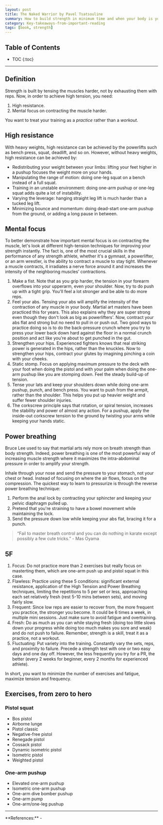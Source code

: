 ```yaml
---
layout: post
title: The Naked Warrior by Pavel Tsatsouline
summary: How to build strength in minimum time and when your body is your only tool.
category: Key-takeaways-from-important-reading
tags: [book, strength]
---
```


<h2> Table of Contents </h2>

* TOC
{:toc}

<hr>

## Definition

Strength is built by tensing the muscles harder, not by exhausting them with reps. Now, in order to achieve high tension, you need:
1. High resistance.
2. Mental focus on contracting the muscle harder.

You want to treat your training as a *practice* rather than a *workout*. 

## High resistance

With heavy weights, high resistance can be achieved by the powerlifts such as bench press, squat, deadlift, and so on. However, without heavy weights, high resistance can be achieved by:
- Redistributing your weight between your limbs: lifting your feet higher in a pushup focuses the weight more on your hands.
- Manipulating the range of motion: doing one-leg squat on a bench instead of a full squat.
- Training in an unstable environment: doing one-arm pushup or one-leg squat adds quite a lot of instability.
- Varying the leverage: hanging straight leg lift is much harder than a tucked leg lift.
- Minimizing bounce and momentum: doing dead-start one-arm pushup from the ground, or adding a long pause in between.

## Mental focus

To better demonstrate how important mental focus is on contracting the muscle, let's look at different high-tension techniques for improving your strength instantly. The fact is, one of the most crucial skills in the performance of any strength athlete, whether it's a gymnast, a powerlifter, or an arm wrestler, is the ability to contract a muscle to stay tight. Whenever a muscle contracts, it irradiates a nerve force around it and increases the intensity of the neighboring muscles’ contractions. 
1. Make a fist. Note that as you grip harder, the tension in your forearm overflows into your upperarm, even your shoulder. Now, try to do push up with a tight grip. You'll feel a lot stronger and be able to do more reps.
2. Feel your abs. Tensing your abs will amplify the intensity of the contraction of any muscle in your body. Martial art masters have been practiced this for years. This also explains why they are super strong even though they don't look as big as powerlifters'. Now, contract your abs flat and strong but no need to pull in or push out. Two good ways to practice doing so is to do the back-pressure crunch where you try to press your lower back down hard against the floor in a normal crunch position and act like you're about to get punched in the gut.
3. Strengthen your hips. Experienced fighters knows that real striking power is generated in the hips, rather than the knuckles. Now to strengthen your hips, contract your glutes by imagining pinching a coin with your cheeks.
4. Static stomp. Focus on applying maximum pressure to the deck with your foot when doing the pistol and with your palm when doing the one-arm pushup like you are stomping down. Feel the steady build-up of tension.
5. Tense your lats and keep your shoulders down while doing one-arm pushup, punch, and bench press. You want to push from the armpit, rather than the shoulder. This helps you put up heavier weight and suffer fewer shoulder injuries.
6. The corkscrew principle says that rotation, or spiral tension, increases the stability and power of almost any action. For a pushup, apply the inside-out corkscrew tension to the ground by twisting your arms while keeping your hands static.

## Power breathing

Bruce Lee used to say that martial arts rely more on breath strength than body strength. Indeed, power breathing is one of the most powerful way of increasing muscle strength where it maximizes the intra-abdominal pressure in order to amplify your strength.

Inhale through your nose and send the pressure to your stomach, not your chest or head. Instead of focusing on where the air flows, focus on the compression. The quickest way to learn to pressurize is through the reverse power breathing technique:
1. Perform the anal lock by contracting your sphincter and keeping your pelvic diaphragm pulled up.
2. Pretend that you're straining to have a bowel movement while maintaining the lock.
3. Send the pressure down low while keeping your abs flat, bracing it for a punch.

> “Fail to master breath control and you can do nothing in karate except possibly a few cute tricks.” - Mas Oyama

## 5F

1. Focus: Do not practice more than 2 exercises but really focus on masterting them, which are one-arm push up and pistol squat in this case.
2. Flawless: Practice using these 5 conditions: significant external resistance, application of the High Tension and Power Breathing techniques, limiting the repetitions to 5 per set or less, approaching each set relatively fresh (rest 5-10 mins between sets), and moving fairly slow.
3. Frequent: Since low reps are easier to recover from, the more frequent you practice, the stronger you become. It could be 6 times a week, in multiple mini sessions. Just make sure to avoid fatigue and overtraining.
4. Fresh: Do as much as you can while staying fresh (doing too little slows down your progress while doing too much makes you sore and weak) and do not push to failure. Remember, strength is a skill, treat it as a practice, not a workout.
5. Fluctuating: Put variety into the training. Constantly vary the sets, reps, and proximity to failure. Precede a strength test with one or two easy days and one day off. However, the less frequently you try for a PR, the better (every 2 weeks for beginner, every 2 months for experienced athlete).

In short, you want to minimize the number of exercises and fatigue, maximize tension and frequency.

## Exercises, from zero to hero

### Pistol squat
- Bos pistol
- Airborne lunge 
- Pistol classic
- Negative-free pistol
- Renegade pistol
- Cossack pistol
- Dynamic isometric pistol
- Isometric pistol
- Weighted pistol

### One-arm pushup

- Elevated one-arm pushup
- Isometric one-arm pushup
- One-arm dive bomber pushup
- One-arm pump
- One-arm/one-leg pushup

<hr>
**References:**
- <https://www.goodreads.com/book/show/33295.The_Naked_Warrior>
